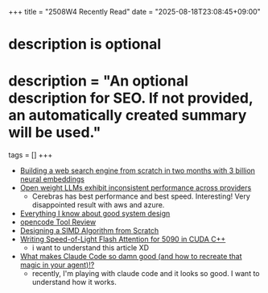 +++
title = "2508W4 Recently Read"
date = "2025-08-18T23:08:45+09:00"

#
# description is optional
#
# description = "An optional description for SEO. If not provided, an automatically created summary will be used."

tags = []
+++

- [Building a web search engine from scratch in two months with 3 billion neural embeddings](https://blog.wilsonl.in/search-engine/)
- [Open weight LLMs exhibit inconsistent performance across providers](https://simonwillison.net/2025/Aug/15/inconsistent-performance/)
  - Cerebras has best performance and best speed. Interesting! Very disappointed result with aws and azure.
- [Everything I know about good system design](https://www.seangoedecke.com/good-system-design/)
- [opencode Tool Review](https://elite-ai-assisted-coding.dev/p/opencode-tool-review)
- [Designing a SIMD Algorithm from Scratch](https://mcyoung.xyz/2023/11/27/simd-base64/)
- [Writing Speed-of-Light Flash Attention for 5090 in CUDA C++](https://gau-nernst.github.io/fa-5090/)
  - i want to understand this article XD
- [What makes Claude Code so damn good (and how to recreate that magic in your agent)!?](https://minusx.ai/blog/decoding-claude-code/)
  - recently, I'm playing with claude code and it looks so good. I want to understand how it works.

